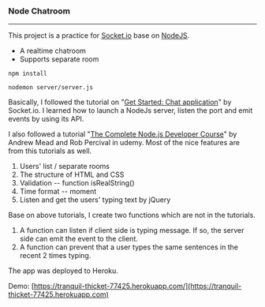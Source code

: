 ### Node Chatroom
----
This project is a practice for [Socket.io](https://socket.io) base on [NodeJS](https://nodejs.org/en/).

- A realtime chatroom
- Supports separate room

```
npm install

nodemon server/server.js
```

Basically, I followed the tutorial on "[Get Started: Chat application](https://socket.io/get-started/chat/)" by Socket.io.
I learned how to launch a NodeJs server, listen the port and emit events by using its API.

I also followed a tutorial "[The Complete Node.js Developer Course](https://www.udemy.com/the-complete-nodejs-developer-course-2/learn/v4/overview)" by Andrew Mead and Rob Percival in udemy.
Most of the nice features are from this tutorials as well.
1) Users' list / separate rooms
2) The structure of HTML and CSS
3) Validation -- function isRealString()
4) Time format -- moment
5) Listen and get the users' typing text by jQuery

Base on above tutorials, I create two functions which are not in the tutorials.
1)  A function can listen if client side is typing message. If so, the server side can emit the event to the client.
2)  A function can prevent that a user types the same sentences in the recent 2 times typing.

The app was deployed to Heroku.

Demo: [https://tranquil-thicket-77425.herokuapp.com/](https://tranquil-thicket-77425.herokuapp.com)